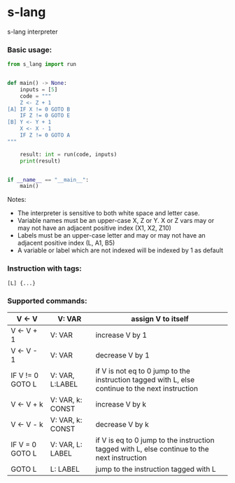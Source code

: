 # s-lang
s-lang interpreter

### Basic usage:
```python
from s_lang import run


def main() -> None:
    inputs = [5]
    code = """
    Z <- Z + 1
[A] IF X != 0 GOTO B
    IF Z != 0 GOTO E
[B] Y <- Y + 1
    X <- X - 1
    IF Z != 0 GOTO A
"""

    result: int = run(code, inputs)
    print(result) 


if __name__ == "__main__":
    main()

```

Notes:
- The interpreter is sensitive to both white space and letter case.
- Variable names must be an upper-case X, Z or Y. X or Z vars may or may not have an adjacent positive index (X1, X2, Z10)
- Labels must be an upper-case letter and may or may not have an adjacent positive index (L, A1, B5)
- A variable or label which are not indexed will be indexed by 1 as default

### Instruction with tags:
```
[L] {...}
```

### Supported commands:

| V <- V           | V: VAR           | assign V to itself                                                                               |
|------------------|------------------|--------------------------------------------------------------------------------------------------|
| V <- V + 1       | V: VAR           | increase V by 1                                                                                  |
| V <- V - 1       | V: VAR           | decrease V by 1                                                                                  |
| IF V != 0 GOTO L | V: VAR, L:LABEL  | if V is not eq to 0 jump to the instruction tagged with L, else continue to the next instruction |
| V <- V + k       | V: VAR, k: CONST | increase V by k                                                                                  |
| V <- V - k       | V: VAR, k: CONST | decrease V by k                                                                                  |
| IF V = 0 GOTO L  | V: VAR, L: LABEL | if V is eq to 0 jump to the instruction tagged with L, else continue to the next instruction     |
| GOTO L           | L: LABEL         | jump to the instruction tagged with L                                                            |


